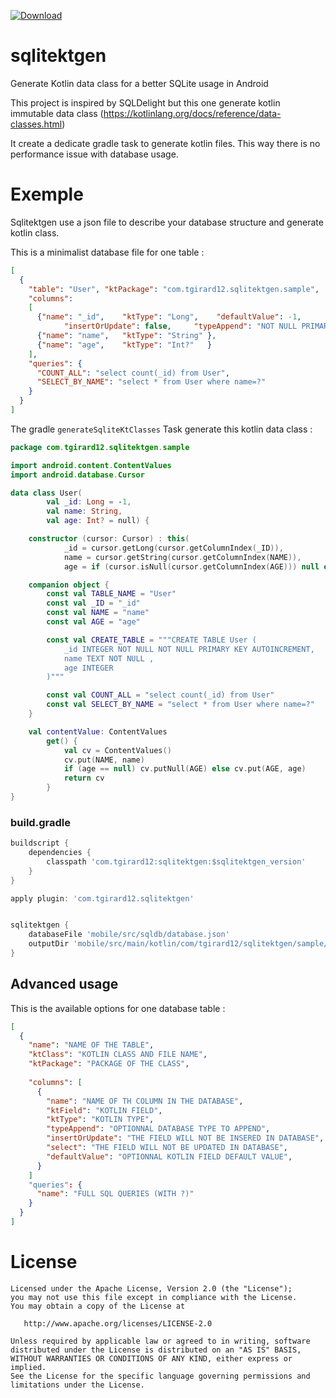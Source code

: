 
[ ![Download](https://api.bintray.com/packages/tgirard12/android/sqlitektgen/images/download.svg) ](https://bintray.com/tgirard12/android/sqlitektgen/_latestVersion)

# sqlitektgen

Generate Kotlin data class for a better SQLite usage in Android

This project is inspired by SQLDelight but this one generate kotlin immutable data class (https://kotlinlang.org/docs/reference/data-classes.html)

It create a dedicate gradle task to generate kotlin files. This way there is no performance issue with database usage. 

# Exemple

Sqlitektgen use a json file to describe your database structure and generate kotlin class.

This is a minimalist database file for one table :

````json
[
  {
    "table": "User", "ktPackage": "com.tgirard12.sqlitektgen.sample",
    "columns":
    [
      {"name": "_id",    "ktType": "Long",    "defaultValue": -1,
	        "insertOrUpdate": false,     "typeAppend": "NOT NULL PRIMARY KEY AUTOINCREMENT"},
      {"name": "name",   "ktType": "String" },
      {"name": "age",    "ktType": "Int?"   }
    ],
    "queries": {
      "COUNT_ALL": "select count(_id) from User",
      "SELECT_BY_NAME": "select * from User where name=?"
    }
  }
]
````

The gradle `generateSqliteKtClasses` Task generate this kotlin data class : 

````kotlin
package com.tgirard12.sqlitektgen.sample

import android.content.ContentValues
import android.database.Cursor

data class User(
        val _id: Long = -1,
        val name: String,
        val age: Int? = null) {

    constructor (cursor: Cursor) : this(
            _id = cursor.getLong(cursor.getColumnIndex(_ID)),
            name = cursor.getString(cursor.getColumnIndex(NAME)),
            age = if (cursor.isNull(cursor.getColumnIndex(AGE))) null else cursor.getInt(cursor.getColumnIndex(AGE)))

    companion object {
        const val TABLE_NAME = "User"
        const val _ID = "_id"
        const val NAME = "name"
        const val AGE = "age"

        const val CREATE_TABLE = """CREATE TABLE User (
            _id INTEGER NOT NULL NOT NULL PRIMARY KEY AUTOINCREMENT,
            name TEXT NOT NULL ,
            age INTEGER 
        )"""

        const val COUNT_ALL = "select count(_id) from User"
        const val SELECT_BY_NAME = "select * from User where name=?"
    }

    val contentValue: ContentValues
        get() {
            val cv = ContentValues()
            cv.put(NAME, name)
            if (age == null) cv.putNull(AGE) else cv.put(AGE, age)
            return cv
        }
}
````

### build.gradle

````groovy
buildscript {
    dependencies { 
        classpath 'com.tgirard12:sqlitektgen:$sqlitektgen_version'
    }
}

apply plugin: 'com.tgirard12.sqlitektgen'


sqlitektgen {
    databaseFile 'mobile/src/sqldb/database.json'
    outputDir 'mobile/src/main/kotlin/com/tgirard12/sqlitektgen/sample/db/'
}

````

## Advanced usage

This is the available options for one database table :

````json
[
  {
    "name": "NAME OF THE TABLE",
    "ktClass": "KOTLIN CLASS AND FILE NAME",
    "ktPackage": "PACKAGE OF THE CLASS",
    
    "columns": [
      {
        "name": "NAME OF TH COLUMN IN THE DATABASE",
        "ktField": "KOTLIN FIELD",
        "ktType": "KOTLIN TYPE",
        "typeAppend": "OPTIONNAL DATABASE TYPE TO APPEND",
        "insertOrUpdate": "THE FIELD WILL NOT BE INSERED IN DATABASE",    
        "select": "THE FIELD WILL NOT BE UPDATED IN DATABASE",    
        "defaultValue": "OPTIONNAL KOTLIN FIELD DEFAULT VALUE",    
      }      
    ]
    "queries": {
      "name": "FULL SQL QUERIES (WITH ?)" 
    }
  }
]
````

# License

    Licensed under the Apache License, Version 2.0 (the "License");
    you may not use this file except in compliance with the License.
    You may obtain a copy of the License at

       http://www.apache.org/licenses/LICENSE-2.0

    Unless required by applicable law or agreed to in writing, software
    distributed under the License is distributed on an "AS IS" BASIS,
    WITHOUT WARRANTIES OR CONDITIONS OF ANY KIND, either express or implied.
    See the License for the specific language governing permissions and
    limitations under the License.
